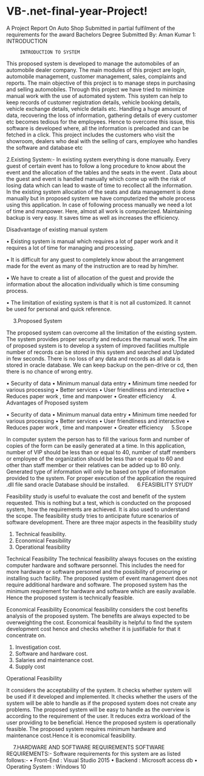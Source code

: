 # VB-.net-final-year-Project!
 A Project Report On Auto Shop Submitted in partial fulfilment of the requirements for the award Bachelors Degree
 Submitted By:  Aman Kumar
1: INTRODUCTION


  		 INTRODUCTION TO SYSTEM
This proposed system is developed to manage the automobiles of an automobile dealer company. The main modules of this project are login, automobile management, customer management, sales, complaints and reports. The main objective of this project is to manage steps in purchasing and selling automobiles. Through this project we have tried to minimize manual work with the use of automated system. This system can help to keep records of customer registration details, vehicle booking details, vehicle exchange details, vehicle details etc. 
Handling a huge amount of data, recovering the loss of information, gathering details of every customer etc becomes tedious for the employees. Hence to overcome this issue, this software is developed where, all the information is preloaded and can be fetched in a click. This project includes the customers who visit the showroom, dealers who deal with the selling of cars, employee who handles the software and database etc


   






2.Existing System:-
In existing system everything is done manually. Every guest of certain event has to follow a long procedure to know about the event and the allocation of the tables and the seats in the event . 
Data about the guest and event is handled manually which come up with the risk of losing data which can lead to waste of time to recollect all the information.
In the existing system allocation of the seats and data management is done manually but in proposed system we have computerized the whole process using this application.
In case of following process manually we need a lot of time and manpower. Here, almost all work is computerized. Maintaining backup is very easy. It saves time as well as increases the efficiency.

Disadvantage of existing manual system

•	Existing system is manual which requires a lot of paper work and it requires a lot of time for managing and processing.

•	It is difficult for any guest to completely know about the arrangement made for the event as many of the instruction are to read by him/her.

•	We have to create a list of allocation of the guest and provide the information about the allocation individually which is time consuming process.

•	The limitation of existing system is that it is not all customized. It cannot be used for personal and quick reference.

 
3.Proposed System

The proposed system can overcome all the limitation of the existing system. The system provides proper security and reduces the manual work.
The aim of proposed system is to develop a system of improved facilities multiple number of records can be stored in this system and searched and Updated in few seconds.
There is no loss of any data and records as all data is stored in oracle database.
We can keep backup on the pen-drive or cd, then there is no chance of wrong entry.

•	Security of data
•	Minimum manual data entry 
•	Minimum time needed for various processing 
•	Better services 
•	User friendliness and interactive
•	Reduces paper work , time and manpower 
•	Greater efficiency
 
 4. Advantages of Proposed system


•	Security of data
•	Minimum manual data entry 
•	Minimum time needed for various processing 
•	Better services 
•	User friendliness and interactive
•	Reduces paper work , time and manpower 
•	Greater efficiency
 
5.Scope  

In computer system the person has to fill the various form and number of copies of the form can be easily generated at a time.
In this application, number of VIP should be less than or equal to 40, number of staff members or employee of the organization should be less than or equal to 60 and other than staff member or their relatives can be added up to 80 only.
Generated type of information will only be based on type of information provided to the system.
For proper execution of the application the required .dll file sand oracle Database should be installed. 
 
6.FEASIBILITY SYUDY

Feasibility study is useful to evaluate the cost and benefit of the system requested. This is nothing but a test, which is conducted on the proposed system, how the requirements are achieved. It is also used to understand the scope. The feasibility study tries to anticipate future scenarios of    software development.
There are three major aspects in the feasibility study
1.	Technical feasibility.
2.	Economical Feasibility
3.  Operational feasibility

Technical Feasibility
The technical feasibility always focuses on the existing computer hardware and software personnel. This includes the need for more hardware or software personnel and the possibility of procuring or installing such facility.
The proposed system of event management does not require additional hardware and software. The proposed system has the minimum requirement for hardware and software which are easily available. Hence the proposed system is technically feasible.

Economical Feasibility
Economical feasibility considers the cost benefits analysis of the proposed system. The benefits are always expected to be overweighting the cost. Economical feasibility is helpful to find the system development cost hence and checks whether it is justifiable for that it concentrate on.
1.	Investigation cost.
2.	Software and hardware cost.
3.	Salaries and maintenance cost.
4.	Supply cost


Operational Feasibility

It considers the acceptability of the system. It checks whether system will be used if it developed and implemented. It checks whether the users of the system will be able to handle as if the proposed system does not create any problems.
The proposed system will be easy to handle as the overview is according to the requirement of the user. It reduces extra workload of the user providing to be beneficial. Hence the proposed system is operationally feasible.
The proposed system requires minimum hardware and maintenance cost.Hence it is economical feasibility.

 
7.HARDWARE AND SOFTWARE REQUIREMENTS
SOFTWARE REQUIREMENTS:-
Software requirements for this system are as listed follows:- 
•	Front-End        :           Visual Studio 2015
•	Backend           :           Microsoft access db
•	Operating System    :    Windows 10
